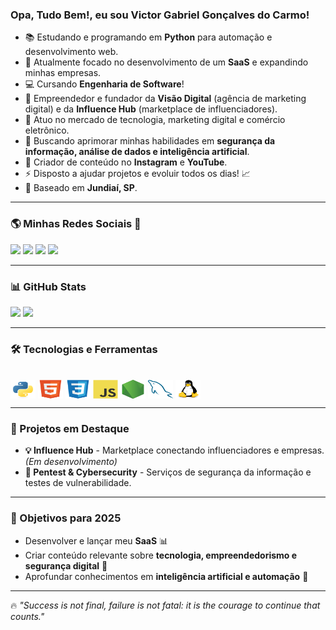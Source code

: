 ### Opa, Tudo Bem!, eu sou Victor Gabriel Gonçalves do Carmo!

- 📚 Estudando e programando em **Python** para automação e desenvolvimento web.
- 🌱 Atualmente focado no desenvolvimento de um **SaaS** e expandindo minhas empresas.
- 💻 Cursando **Engenharia de Software**!
- 🚀 Empreendedor e fundador da **Visão Digital** (agência de marketing digital) e da **Influence Hub** (marketplace de influenciadores).
- 💼 Atuo no mercado de tecnologia, marketing digital e comércio eletrônico.
- 🎯 Buscando aprimorar minhas habilidades em **segurança da informação, análise de dados e inteligência artificial**.
- 🎥 Criador de conteúdo no **Instagram** e **YouTube**.
- ⚡ Disposto a ajudar projetos e evoluir todos os dias! 📈
- 📍 Baseado em **Jundiaí, SP**.

---

### 🌎 Minhas Redes Sociais 📲

<div>
  <a href="https://instagram.com/victorcarmoofc" target="_blank"><img src="https://img.shields.io/badge/-Instagram-%23E4405F?style=for-the-badge&logo=instagram&logoColor=white" target="_blank"></a>
  <a href="https://www.linkedin.com/in/victorcarmo" target="_blank"><img src="https://img.shields.io/badge/-LinkedIn-%230077B5?style=for-the-badge&logo=linkedin&logoColor=white" target="_blank"></a>
  <a href="https://github.com/victorcarmoofc" target="_blank"><img src="https://img.shields.io/badge/-GitHub-%23181717?style=for-the-badge&logo=github&logoColor=white" target="_blank"></a>
  <a href="https://youtube.com/@victorcarmoofc" target="_blank"><img src="https://img.shields.io/badge/-YouTube-%23FF0000?style=for-the-badge&logo=youtube&logoColor=white" target="_blank"></a>
</div>

---

### 📊 GitHub Stats 

<div>
  <img height="160em" src="https://github-readme-stats.vercel.app/api?username=victorcarmoofc&show_icons=true&theme=dracula&include_all_commits=true&count_private=true"/>
  <img height="160em" src="https://github-readme-stats.vercel.app/api/top-langs/?username=victorcarmoofc&layout=compact&langs_count=7&theme=dracula"/> 
</div>

---

### 🛠️ Tecnologias e Ferramentas

<div style="display: inline_block"><br>
    <img align="center" alt="Victor-Python" height="30" width="40" src="https://raw.githubusercontent.com/devicons/devicon/master/icons/python/python-original.svg">
    <img align="center" alt="Victor-HTML" height="30" width="40" src="https://raw.githubusercontent.com/devicons/devicon/master/icons/html5/html5-original.svg">
    <img align="center" alt="Victor-CSS" height="30" width="40" src="https://raw.githubusercontent.com/devicons/devicon/master/icons/css3/css3-original.svg">   
    <img align="center" alt="Victor-JavaScript" height="30" width="40" src="https://raw.githubusercontent.com/devicons/devicon/master/icons/javascript/javascript-original.svg">
    <img align="center" alt="Victor-NodeJS" height="30" width="40" src="https://raw.githubusercontent.com/devicons/devicon/master/icons/nodejs/nodejs-original.svg">
    <img align="center" alt="Victor-SQL" height="30" width="40" src="https://raw.githubusercontent.com/devicons/devicon/master/icons/mysql/mysql-original.svg">
    <img align="center" alt="Victor-Linux" height="30" width="40" src="https://raw.githubusercontent.com/devicons/devicon/master/icons/linux/linux-original.svg">
</div>

---

### 🚀 Projetos em Destaque

- **💡 Influence Hub** - Marketplace conectando influenciadores e empresas. *(Em desenvolvimento)*
- **🔐 Pentest & Cybersecurity** - Serviços de segurança da informação e testes de vulnerabilidade.

---

### 📌 Objetivos para 2025

- Desenvolver e lançar meu **SaaS** 📊
- Criar conteúdo relevante sobre **tecnologia, empreendedorismo e segurança digital** 🎥
- Aprofundar conhecimentos em **inteligência artificial e automação** 🤖

---

🔥 _"Success is not final, failure is not fatal: it is the courage to continue that counts."_
